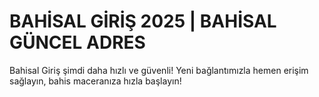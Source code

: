 # BAHİSAL GİRİŞ 2025 | BAHİSAL GÜNCEL ADRES
Bahisal Giriş şimdi daha hızlı ve güvenli! Yeni bağlantımızla hemen erişim sağlayın, bahis maceranıza hızla başlayın!
